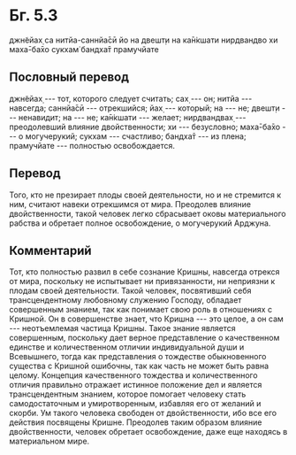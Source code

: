 # Бг. 5.3

джн̃ейах̣ са нитйа-саннйа̄сӣ йо на двешт̣и на ка̄н̇кшати нирдвандво хи
маха̄-ба̄хо сукхам̇ бандха̄т прамучйате

## Пословный перевод

джн̃ейах̣ --- тот, которого следует считать; сах̣ --- он; нитйа ---
навсегда; саннйа̄сӣ --- отрекшийся; йах̣ --- который; на --- не; двешт̣и
--- ненавидит; на --- не; ка̄н̇кшати --- желает; нирдвандвах̣ ---
преодолевший влияние двойственности; хи --- безусловно; маха̄-ба̄хо --- о
могучерукий; сукхам --- счастливо; бандха̄т --- из плена; прамучйате ---
полностью освобождается.

## Перевод

Того, кто не презирает плоды своей деятельности, но и не стремится к
ним, считают навеки отрекшимся от мира. Преодолев влияние
двойственности, такой человек легко сбрасывает оковы материального
рабства и обретает полное освобождение, о могучерукий Арджуна.

## Комментарий

Тот, кто полностью развил в себе сознание Кришны, навсегда отрекся от
мира, поскольку не испытывает ни привязанности, ни неприязни к плодам
своей деятельности. Такой человек, посвятивший себя трансцендентному
любовному служению Господу, обладает совершенным знанием, так как
понимает свою роль в отношениях с Кришной. Он в совершенстве знает, что
Кришна --- это целое, а он сам --- неотъемлемая частица Кришны. Такое
знание является совершенным, поскольку дает верное представление о
качественном единстве и количественном отличии индивидуальной души и
Всевышнего, тогда как представления о тождестве обыкновенного существа с
Кришной ошибочны, так как часть не может быть равна целому. Концепция
качественного тождества и количественного отличия правильно отражает
истинное положение дел и является трансцендентным знанием, которое
помогает человеку стать самодостаточным и умиротворенным, избавляя его
от желаний и скорби. Ум такого человека свободен от двойственности, ибо
все его действия посвящены Кришне. Преодолев таким образом влияние
двойственности, человек обретает освобождение, даже еще находясь в
материальном мире.
